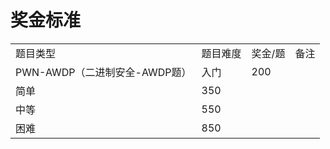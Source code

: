 # 奖金标准
|     |     |     |     |
| --- | --- | --- | --- |
| 题目类型 | 题目难度 | 奖金/题 | 备注  |
| PWN-AWDP（二进制安全-AWDP题） | 入门  | 200 |     |
| 简单  | 350 |     |
| 中等  | 550 |     |
| 困难  | 850 |     |
